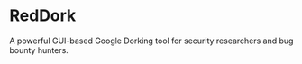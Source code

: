# RedDork
A powerful GUI-based Google Dorking tool for security researchers and bug bounty hunters.
